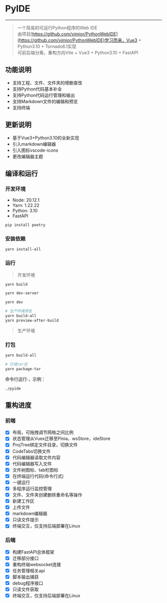 # PyIDE

---

> 一个简易的可运行Python程序的Web IDE  
> 由项目[https://github.com/vimior/PythonWebIDE](https://github.com/vimior/PythonWebIDE)学习而来，Vue3 + Python3.10 + Tornado6.1实现  
> 可前后端分离，重构方向Vite + Vue3 + Python3.10 + FastAPI

## 功能说明

- 支持工程、文件、文件夹的增删查改
- 支持Python代码基本补全
- 支持Python代码运行管理和输出
- 支持Markdown文件的编辑和预览
- 支持终端

## 更新说明

- 基于Vue3+Python3.10的全新实现
- 引入markdown编辑器
- 引入图标vscode-icons
- 更改编辑器主题

## 编译和运行

### 开发环境

- Node: 20.12.1
- Yarn: 1.22.22
- Python: 3.10
- FastAPI

```bash
pip install poetry
```

### 安装依赖

```bash
yarn install-all
```

### 运行

> 开发环境

```bash
yarn build

yarn dev-server

yarn dev

# 生产环境预览
yarn build-all
yarn preview-after-build
```

> 生产环境

### 打包

```bash
yarn build-all

# 打成tar包
yarn package-tar
```

命令行运行·，示例：

```bash
./pyide
```

## 重构进度

### 前端

- [x] 布局，可拖拽调节网格之间比例
- [x] 状态管理从Vuex迁移至Pinia，wsStore，ideStore
- [x] ProjTree绑定文件目录，切换文件
- [x] CodeTabs切换文件
- [x] 代码编辑器读取文件内容
- [x] 代码编辑器写入文件
- [x] 文件树图标、tab栏图标
- [x] 在终端运行代码(命令行式)
- [x] 一键运行
- [x] 多程序运行监控管理
- [x] 文件、文件夹创建删除重命名等操作
- [x] 新建工作区
- [x] 上传文件
- [x] markdown编辑器
- [x] 只读文件提示
- [x] 终端交互，仅支持后端部署在Linux

### 后端

- [x] 构建FastAPI总体框架
- [x] 迁移部分接口
- [x] 重构终端websocket连接
- [x] 任务管理相关api
- [x] 脚本输出捕获
- [x] debug程序接口
- [x] 只读文件获取
- [x] 终端交互，仅支持后端部署在Linux
